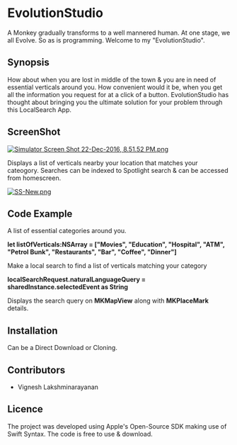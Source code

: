# EvolutionStudio
A Monkey gradually transforms to a well mannered human. At one stage, we all Evolve. So as is programming. Welcome to my "EvolutionStudio". 
## Synopsis
How about when you are lost in middle of the town & you are in need of essential verticals around you. 
How convenient would it be, when you get all the information you request for at a click of a button. 
EvolutionStudio has thought about bringing you the ultimate solution for your problem through this LocalSearch App.

## ScreenShot

[![Simulator Screen Shot 22-Dec-2016, 8.51.52 PM.png](https://s30.postimg.org/4hzt58m41/Simulator_Screen_Shot_22_Dec_2016_8_51_52_PM.png)](https://postimg.org/image/9gnbjrpwt/)

Displays a list of verticals nearby your location that matches your cateogory. Searches can be indexed to Spotlight search & can be accessed from homescreen.

[![SS-New.png](https://s24.postimg.org/5bkqab8o5/SS_New.png)](https://postimg.org/image/49ajrrpup/)

## Code Example
A list of essential categories around you.

**let listOfVerticals:NSArray = ["Movies", "Education", "Hospital", "ATM", "Petrol Bunk", "Restaurants", "Bar", "Coffee", "Dinner"]**

Make a local search to find a list of verticals matching your category

**localSearchRequest.naturalLanguageQuery = sharedInstance.selectedEvent as String**

Displays the search query on **MKMapView** along with **MKPlaceMark** details.

## Installation

Can be a Direct Download or Cloning.

## Contributors

- Vignesh Lakshminarayanan

## Licence

The project was developed using Apple's Open-Source SDK making use of Swift Syntax. The code is free to use & download.

        
